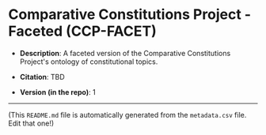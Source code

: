 # Comparative Constitutions Project - Faceted (CCP-FACET)

- **Description**: A faceted version of the Comparative Constitutions Project's ontology of constitutional topics.

- **Citation**: TBD

- **Version (in the repo)**: 1
---
(This `README.md` file is automatically generated from the `metadata.csv` file. Edit that one!)
